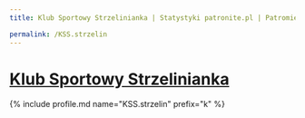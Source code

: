 ```yaml
---
title: Klub Sportowy Strzelinianka | Statystyki patronite.pl | Patromierz

permalink: /KSS.strzelin
---
```


# [Klub Sportowy Strzelinianka](https://patronite.pl/KSS.strzelin)

{% include profile.md name="KSS.strzelin" prefix="k" %}
